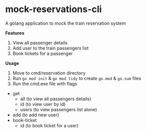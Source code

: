 # mock-reservations-cli

A golang application to mock the train reservation system 

**Features**

1. View all passenger details
2. Add user to the train passengers list
3. Book tickets for a passenger
   
**Usage**

1. Move to cmd/reservation directory
2. Run `go mod init` & `go mod tidy` to create `go.mod` & `go.sum` files
3. Run the cmd.exe file with flags
  - get 
    - all (to view all passengers details)
    - id (to view user by id)
    - users (to view passengers list alone)
  - add (to add new user)
  - book-ticket 
    - id (to book ticket for a user)
  
